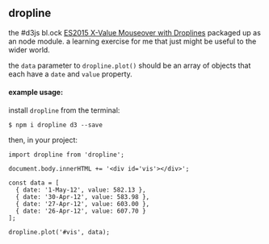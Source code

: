 ## dropline

the #d3js bl.ock [ES2015 X-Value Mouseover with Droplines](http://bl.ocks.org/micahstubbs/d66a1662fd64a08051dc473f0d1f956e) packaged up as an node module.  a learning exercise for me that just might be useful to the wider world.

the `data` parameter to `dropline.plot()` should be an array of objects that each have a `date` and `value` property.

#### example usage:

install `dropline` from the terminal:


```
$ npm i dropline d3 --save
```

then, in your project:


```
import dropline from 'dropline';

document.body.innerHTML += '<div id='vis'></div>';

const data = [
  { date: '1-May-12', value: 582.13 },
  { date: '30-Apr-12', value: 583.98 },
  { date: '27-Apr-12', value: 603.00 },
  { date: '26-Apr-12', value: 607.70 }
];

dropline.plot('#vis', data);
```
